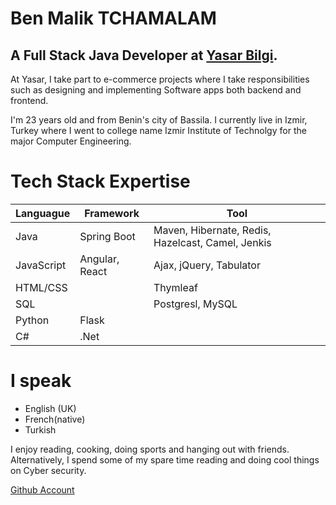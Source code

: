 # Ben Malik TCHAMALAM
## A Full Stack Java Developer at [Yasar Bilgi](https://yasarbilgi.com.tr). 
At Yasar, I take part to e-commerce projects where I take responsibilities such as
designing and implementing Software apps both backend and frontend.

I'm 23 years old and from Benin's city of Bassila. I currently live in Izmir, Turkey where I went to college name Izmir Institute of Technolgy
for the major Computer Engineering.
# Tech Stack Expertise

 
 Languague  | Framework | Tool
 ------------|----------|----------
Java  | Spring Boot | Maven, Hibernate, Redis, Hazelcast, Camel, Jenkis
JavaScript  | Angular, React | Ajax, jQuery, Tabulator
HTML/CSS| | Thymleaf
 SQL | | Postgresl, MySQL
 Python| Flask | 
C#| .Net | 
 
  
# I speak 
* English (UK)
* French(native) 
* Turkish

I enjoy reading, cooking, doing sports and hanging out with friends. Alternatively, I spend some of my spare time reading and doing cool things on Cyber security.

[Github Account](https://github.com/ben-malik)
